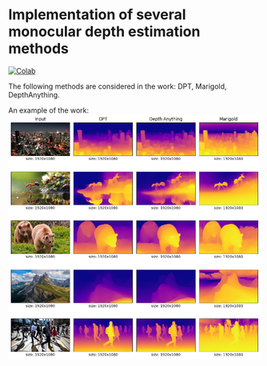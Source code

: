 # Implementation of several monocular depth estimation methods
[![Colab](https://colab.research.google.com/assets/colab-badge.svg)](https://colab.research.google.com/github/r0mz32/MonoDepth_estimation/blob/main/Monocular_Depth_Estimation.ipynb)

The following methods are considered in the work: DPT, Marigold, DepthAnything.

An example of the work:
![](Images/Res.png)
